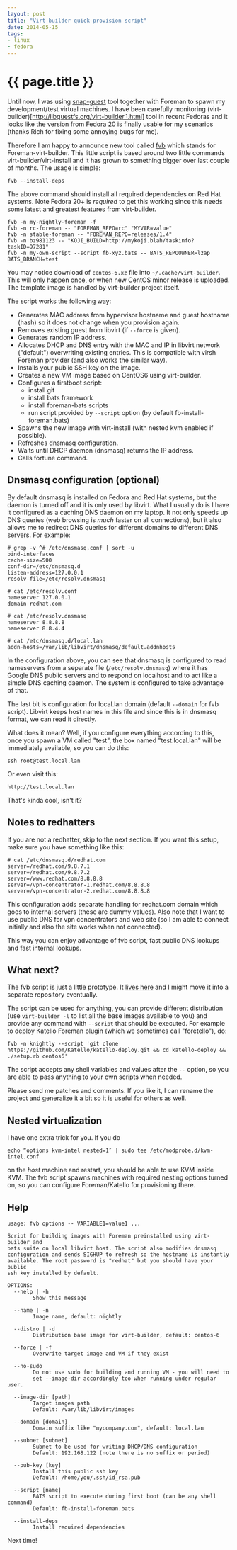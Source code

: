 ```yaml
---
layout: post
title: "Virt builder quick provision script"
date: 2014-05-15
tags:
- linux
- fedora
---
```

{{ page.title }}
================

Until now, I was using [snap-guest](https://github.com/lzap/snap-guest) tool
together with Foreman to spawn my development/test virtual machines. I have
been carefully monitoring
(virt-builder)[http://libguestfs.org/virt-builder.1.html] tool in recent
Fedoras and it looks like the version from Fedora 20 is finally usable for my
scenarios (thanks Rich for fixing some annoying bugs for me).

Therefore I am happy to announce new tool called
[fvb](https://github.com/lzap/bin-public/blob/master/fvb) which stands for
Foreman-virt-builder. This little script is based around two little commands
virt-builder/virt-install and it has grown to something bigger over last
couple of months. The usage is simple:

    fvb --install-deps

The above command should install all required dependencies on Red Hat systems.
Note Fedora 20+ is *required* to get this working since this needs some latest
and greatest features from virt-builder.

    fvb -n my-nightly-foreman -f
    fvb -n rc-foreman -- "FOREMAN_REPO=rc" "MYVAR=value"
    fvb -n stable-foreman -- "FOREMAN_REPO=releases/1.4"
    fvb -n bz981123 -- "KOJI_BUILD=http://mykoji.blah/taskinfo?taskID=97281"
    fvb -n my-own-script --script fb-xyz.bats -- BATS_REPOOWNER=lzap BATS_BRANCH=test

You may notice download of `centos-6.xz` file into `~/.cache/virt-builder`.
This will only happen once, or when new CentOS minor release is uploaded. The
template image is handled by virt-builder project itself.

The script works the following way:

* Generates MAC address from hypervisor hostname and guest hostname (hash) so
  it does not change when you provision again.
* Removes existing guest from libvirt (if `--force` is given).
* Generates random IP address.
* Allocates DHCP and DNS entry with the MAC and IP in libvirt network
  ("default") overwriting existing entries. This is compatible with virsh
  Foreman provider (and also works the similar way).
* Installs your public SSH key on the image.
* Creates a new VM image based on CentOS6 using virt-builder.
* Configures a firstboot script:
  * install git
  * install bats framework
  * install foreman-bats scripts
  * run script provided by `--script` option (by default
  fb-install-foreman.bats)
* Spawns the new image with virt-install (with nested kvm enabled if
  possible).
* Refreshes dnsmasq configuration.
* Waits until DHCP daemon (dnsmasq) returns the IP address.
* Calls fortune command.

Dnsmasq configuration (optional)
--------------------------------

By default dnsmasq is installed on Fedora and Red Hat systems, but the daemon
is turned off and it is only used by libvirt. What I usually do is I have it
configured as a caching DNS daemon on my laptop. It not only speeds up DNS
queries (web browsing is _much_ faster on all connections), but it also allows
me to redirect DNS queries for different domains to different DNS servers. For
example:

    # grep -v ^# /etc/dnsmasq.conf | sort -u
    bind-interfaces
    cache-size=500
    conf-dir=/etc/dnsmasq.d
    listen-address=127.0.0.1
    resolv-file=/etc/resolv.dnsmasq

    # cat /etc/resolv.conf
    nameserver 127.0.0.1
    domain redhat.com

    # cat /etc/resolv.dnsmasq
    nameserver 8.8.8.8
    nameserver 8.8.4.4

    # cat /etc/dnsmasq.d/local.lan
    addn-hosts=/var/lib/libvirt/dnsmasq/default.addnhosts

In the configuration above, you can see that dnsmasq is configured to read
nameservers from a separate file (`/etc/resolv.dnsmasq`) where it has Google
DNS public servers and to respond on localhost and to act like a simple DNS
caching daemon. The system is configured to take advantage of that.

The last bit is configuration for local.lan domain (default `--domain` for fvb
script). Libvirt keeps host names in this file and since this is in dnsmasq
format, we can read it directly.

What does it mean? Well, if you configure everything according to this, once
you spawn a VM called "test", the box named "test.local.lan" will be
immediately available, so you can do this:

    ssh root@test.local.lan

Or even visit this:

    http://test.local.lan

That's kinda cool, isn't it?

Notes to redhatters
-------------------

If you are not a redhatter, skip to the next section. If you want this setup,
make sure you have something like this:

    # cat /etc/dnsmasq.d/redhat.com
    server=/redhat.com/9.8.7.1
    server=/redhat.com/9.8.7.2
    server=/www.redhat.com/8.8.8.8
    server=/vpn-concentrator-1.redhat.com/8.8.8.8
    server=/vpn-concentrator-2.redhat.com/8.8.8.8

This configuration adds separate handling for redhat.com domain which goes to
internal servers (these are dummy values). Also note that I want to use public
DNS for vpn concentrators and web site (so I am able to connect initially and
also the site works when not connected).

This way you can enjoy advantage of fvb script, fast public DNS lookups and
fast internal lookups.

What next?
----------

The fvb script is just a little prototype. It [lives
here](https://github.com/lzap/bin-public/blob/mas]er/fvb) and I might move it
into a separate repository eventually.

The script can be used for anything, you can provide different distribution
(use `virt-builder -l` to list all the base images available to you) and
provide any command with `--script` that should be executed. For example to
deploy Katello Foreman plugin (which we sometimes call "foretello"), do:

    fvb -n knightly --script 'git clone https://github.com/Katello/katello-deploy.git && cd katello-deploy && ./setup.rb centos6'

The script accepts any shell variables and values after the `--` option, so
you are able to pass anything to your own scripts when needed.

Please send me patches and comments. If you like it, I can rename the project
and generalize it a bit so it is useful for others as well.

Nested virtualization
---------------------

I have one extra trick for you. If you do

    echo “options kvm-intel nested=1″ | sudo tee /etc/modprobe.d/kvm-intel.conf

on the *host* machine and restart, you should be able to use KVM inside KVM.
The fvb script spawns machines with required nesting options turned on, so you
can configure Foreman/Katello for provisioning there.

Help
----

    usage: fvb options -- VARIABLE1=value1 ...

    Script for building images with Foreman preinstalled using virt-builder and
    bats suite on local libvirt host. The script also modifies dnsmasq
    configuration and sends SIGHUP to refresh so the hostname is instantly
    available. The root password is "redhat" but you should have your public
    ssh key installed by default.

    OPTIONS:
      --help | -h
            Show this message

      --name | -n
            Image name, default: nightly

      --distro | -d
            Distribution base image for virt-builder, default: centos-6

      --force | -f
            Overwrite target image and VM if they exist

      --no-sudo
            Do not use sudo for building and running VM - you will need to
            set --image-dir accordingly too when running under regular user.

      --image-dir [path]
            Target images path
            Default: /var/lib/libvirt/images

      --domain [domain]
            Domain suffix like "mycompany.com", default: local.lan

      --subnet [subnet]
            Subnet to be used for writing DHCP/DNS configuration
            Default: 192.168.122 (note there is no suffix or period)

      --pub-key [key]
            Install this public ssh key
            Default: /home/you/.ssh/id_rsa.pub

      --script [name]
            BATS script to execute during first boot (can be any shell command)
            Default: fb-install-foreman.bats

      --install-deps
            Install required dependencies

Next time!
